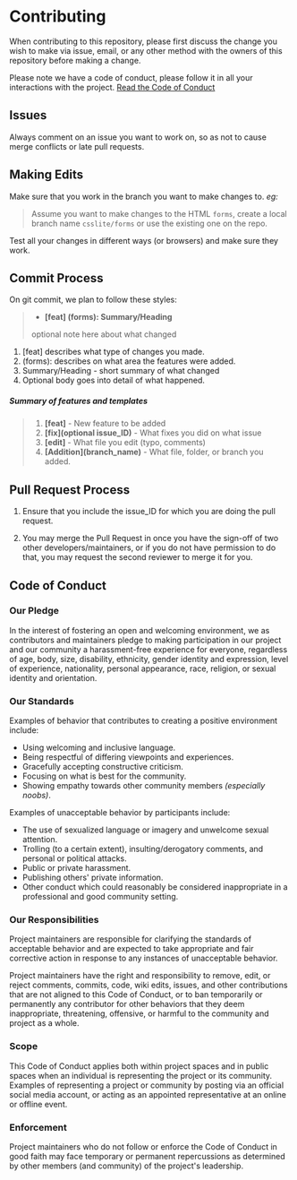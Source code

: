 # Contributing

When contributing to this repository, please first discuss the change you wish to make via issue, email, or any other method with the owners of this repository before making a change. 

Please note we have a code of conduct, please follow it in all your interactions with the project. [Read the Code of Conduct](#coc)

## Issues

Always comment on an issue you want to work on, so as not to cause merge conflicts or late pull requests.


## Making Edits

Make sure that you work in the branch you want to make changes to. _eg:_ 

> Assume you want to make changes to the HTML `forms`, create a local branch name `csslite/forms` or use the existing one on the repo.

Test all your changes in different ways (or browsers) and make sure they work.


## Commit Process

On git commit, we plan to follow these styles:

> - **\[feat] (forms): Summary/Heading**
> 
>  optional note here about what changed

1. [feat] describes what type of changes you made.
2. (forms): describes on what area the features were added.
3. Summary/Heading - short summary of what changed
4. Optional body goes into detail of what happened.


##### Summary of features and templates
> 1. **[feat]** - New feature to be added
> 2. **\[fix](optional issue_ID)**  - What fixes you did on what issue
> 3. **[edit]** - What file you edit (typo, comments)
> 4. **\[Addition](branch_name)** - What file, folder, or branch you added.


## Pull Request Process

1. Ensure that you include the issue_ID for which you are doing the pull request.

2. You may merge the Pull Request in once you have the sign-off of two other developers/maintainers, or if you do not have permission to do that, you may request the second reviewer to merge it for you.


## <a id="coc"></a>Code of Conduct

### Our Pledge

In the interest of fostering an open and welcoming environment, we as contributors and maintainers pledge to making participation in our project and our community a harassment-free experience for everyone, regardless of age, body, size, disability, ethnicity, gender identity and expression, level of experience, nationality, personal appearance, race, religion, or sexual identity and
orientation.

### Our Standards

Examples of behavior that contributes to creating a positive environment include:

* Using welcoming and inclusive language.
* Being respectful of differing viewpoints and experiences.
* Gracefully accepting constructive criticism.
* Focusing on what is best for the community.
* Showing empathy towards other community members _(especially noobs)_.


Examples of unacceptable behavior by participants include:

* The use of sexualized language or imagery and unwelcome sexual attention.
* Trolling (to a certain extent), insulting/derogatory comments, and personal or political attacks.
* Public or private harassment.
* Publishing others' private information.
* Other conduct which could reasonably be considered inappropriate in a professional and good community setting.


### Our Responsibilities

Project maintainers are responsible for clarifying the standards of acceptable behavior and are expected to take appropriate and fair corrective action in response to any instances of unacceptable behavior.

Project maintainers have the right and responsibility to remove, edit, or reject comments, commits, code, wiki edits, issues, and other contributions that are not aligned to this Code of Conduct, or to ban temporarily or permanently any contributor for other behaviors that they deem inappropriate, threatening, offensive, or harmful to the community and project as a whole.

### Scope

This Code of Conduct applies both within project spaces and in public spaces when an individual is representing the project or its community. 
Examples of representing a project or community by posting via an official social media account, or acting as an appointed representative at an online or offline event.


### Enforcement

Project maintainers who do not follow or enforce the Code of Conduct in good faith may face temporary or permanent repercussions as determined by other members (and community) of the project's leadership.


<!-- ### Attribution

This Code of Conduct is adapted from the [Contributor Covenant][homepage], version 1.4,
available at [http://contributor-covenant.org/version/1/4][version]

[homepage]: http://contributor-covenant.org
[version]: http://contributor-covenant.org/version/1/4/ -->
